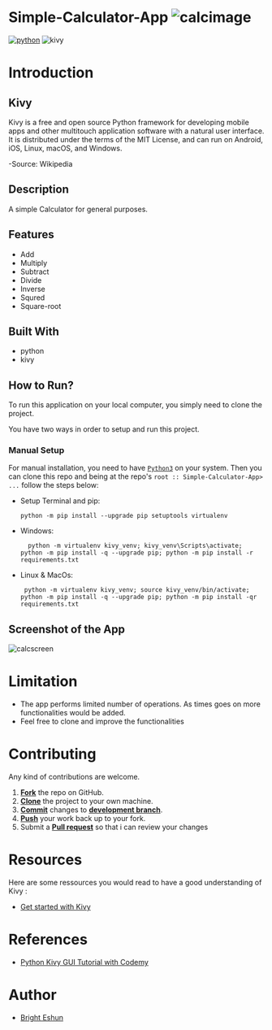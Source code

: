 <h1> Simple-Calculator-App <img src='https://emojipedia-us.s3.dualstack.us-west-1.amazonaws.com/thumbs/60/lg/35/pocket-calculator_1f5a9.png' alt='calcimage'>
</h1>

[![python](https://img.shields.io/badge/Python-3776AB?style=for-the-badge&logo=python&logoColor=white)](https://img.shields.io/badge/Python-3776AB?style=for-the-badge&logo=python&logoColor=white)
![kivy](https://img.shields.io/badge/Kivy-KivyApp-blue)


Introduction
==========
## Kivy
Kivy is a free and open source Python framework for developing mobile apps and other multitouch application software with a natural user interface. It is distributed under the terms of the MIT License, and can run on Android, iOS, Linux, macOS, and Windows.

-Source: Wikipedia

## Description
A simple Calculator for general purposes. 


## Features

* Add
* Multiply
* Subtract
* Divide
* Inverse
* Squred
* Square-root

## Built With

* python
* kivy

## How to Run?

To run this application on your local computer, you  simply need to clone the project.

You have two ways in order to setup and run this project.

### Manual Setup

For manual installation, you need to have [`Python3`](https://www.python.org/) on your system. Then you can clone this repo and being at the repo's `root :: Simple-Calculator-App> ...`  follow the steps below:

- Setup Terminal and pip:

    ```
    python -m pip install --upgrade pip setuptools virtualenv
    ```


- Windows:
        
        python -m virtualenv kivy_venv; kivy_venv\Scripts\activate; python -m pip install -q --upgrade pip; python -m pip install -r requirements.txt  

- Linux & MacOs:
        
       python -m virtualenv kivy_venv; source kivy_venv/bin/activate; python -m pip install -q --upgrade pip; python -m pip install -qr requirements.txt  



## Screenshot of the App
<img src='https://drive.google.com/uc?export=view&id=1f8GPLV6NFxoyTYEehOe65c_9l5SIkiUq' alt='calcscreen'>



Limitation
==========
* The app performs limited number of operations. As times goes on more functionalities would be added.
* Feel free to clone and improve the functionalities

Contributing
==========
Any kind of contributions are welcome.

1. <a href='https://help.github.com/articles/fork-a-repo/'>**Fork**</a> the repo on GitHub.
2. <a href='https://help.github.com/articles/cloning-a-repository/'>**Clone**</a> the project to your own machine.
3. <a href='https://git-scm.com/book/en/v2/Git-Basics-Recording-Changes-to-the-Repository'>**Commit**</a> changes to <a href='https://git-scm.com/book/en/v2/Git-Branching-Branches-in-a-Nutshell'>**development branch**</a>.
4. <a href='https://help.github.com/articles/pushing-to-a-remote/'>**Push**</a> your work back up to your fork.
5. Submit a <a href='https://help.github.com/articles/about-pull-requests/'>**Pull request**</a> so that i can review your changes

Resources
==========
Here are some ressources you would read to have a good understanding of Kivy :
- [Get started with Kivy](https://kivy.org/doc/stable/gettingstarted/intro.html)


References
==========
- [Python Kivy GUI Tutorial with Codemy](https://www.youtube.com/watch?v=dLgquj0c5_U&list=PLCC34OHNcOtpz7PJQ7Tv7hqFBP_xDDjqg)

Author
==========

- [Bright Eshun](https://www.linkedin.com/in/bright-ofori-boye-eshun-9a8a51100/)